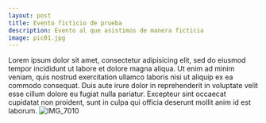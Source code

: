 ```yaml
---
layout: post
title: Evento ficticio de prueba
description: Evento al que asistimos de manera ficticia
image: pic01.jpg
---
```


Lorem ipsum dolor sit amet, consectetur adipisicing elit, sed do eiusmod tempor incididunt ut labore et dolore magna aliqua. Ut enim ad minim veniam, quis nostrud exercitation ullamco laboris nisi ut aliquip ex ea commodo consequat. Duis aute irure dolor in reprehenderit in voluptate velit esse cillum dolore eu fugiat nulla pariatur. Excepteur sint occaecat cupidatat non proident, sunt in culpa qui officia deserunt mollit anim id est laborum.
![IMG_7010](https://user-images.githubusercontent.com/28986824/201702789-e0f2e189-e071-45e7-be8b-90f23e0e12e4.JPG)
